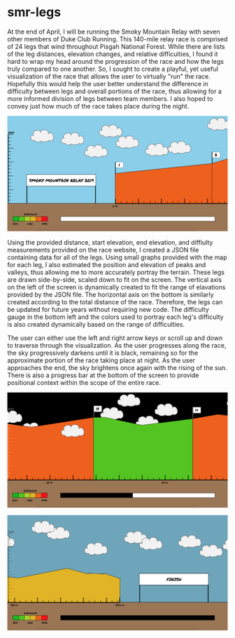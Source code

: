 # smr-legs
At the end of April, I will be running the Smoky Mountain Relay with seven other members of Duke Club Running. This 140-mile relay race is comprised of 24 legs that wind throughout Pisgah National Forest. While there are lists of the leg distances, elevation changes, and relative difficulties, I found it hard to wrap my head around the progression of the race and how the legs truly compared to one another. So, I sought to create a playful, yet useful visualization of the race that allows the user to virtually "run" the race. Hopefully this would help the user better understand the difference in difficulty between legs and overall portions of the race, thus allowing for a more informed division of legs between team members. I also hoped to convey just how much of the race takes place during the night.

![Visualization Start](assets/images/race-start.png "Visualization Start")

Using the provided distance, start elevation, end elevation, and diffiulty measurements provided on the race website, I created a JSON file containing data for all of the legs. Using small graphs provided with the map for each leg, I also estimated the position and elevation of peaks and valleys, thus allowing me to more accurately portray the terrain. These legs are drawn side-by-side, scaled down to fit on the screen. The vertical axis on the left of the screen is dynamically created to fit the range of elavations provided by the JSON file. The horizontal axis on the bottom is similarly created according to the total distance of the race. Therefore, the legs can be updated for future years without requiring new code. The difficulty gauge in the bottom left and the colors used to portray each leg's difficulty is also created dynamically based on the range of difficulties.

The user can either use the left and right arrow keys or scroll up and down to traverse through the visualization. As the user progresses along the race, the sky progressively darkens until it is black, remaining so for the approximate portion of the race taking place at night. As the user approaches the end, the sky brightens once again with the rising of the sun. There is also a progress bar at the bottom of the screen to provide positional context within the scope of the entire race.

![Visualization Middle](assets/images/race-middle.png "Visualization Middle")

![Visualization End](assets/images/race-end.png "Visualization End")